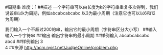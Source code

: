 #周期串
难度：1
##描述
一个字符串可以由长度为k的字符串重复多次得到，我们说该串以k为周期，例如abcabcabcabc  以3为最小周期（注意它也可以以6和12为周期）   

我们输入一个不超过200的串，输出它的最小周期（字符串区分大小写）
##输入
输入一个字符串
##输出
输出字符串的最小周期
##样例输入
abcabcabcabc  
abcd
##样例输出
3  
4
##来源
http://acm.nyist.net/JudgeOnline/problem.php